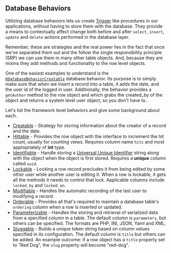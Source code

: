 ## Database Behaviors

Utilizing database behaviors lets us create [Trigger](http://en.wikipedia.org/wiki/Database_trigger) like procedures in our applications, without having to store them with the database. They provide a means to contextually affect change both before and after `select`, `insert`, `update` and `delete` actions performed in the database layer.

Remember, these are strategies and the real power lies in the fact that once we've separated them out and the follow the single responsibility principle (SRP) we can use them in many other table objects. And, because they are mixins they add methods and functionality to the row level objects.

One of the easiest examples to understand is the [`KDatabaseBehaviorCreatable`](https://github.com/nooku/nooku-framework/blob/master/code/libraries/koowa/libraries/database/behavior/creatable.php) database behavior. Its purpose is to simply make sure that when we insert a record into a table, it adds the date, and the user id of the logged in user. Additionally, the behavior provides a `getAuthor` method to the row object and which grabs the created_by of the object and returns a system level user object, so you don't have to.

Let's list the framework level behaviors and give some background about each.

+ [Creatable](https://github.com/nooku/nooku-framework/blob/master/code/libraries/koowa/libraries/database/behavior/creatable.php) - Strategy for storing information about the creator of a record and the date.
+ [Hittable](https://github.com/nooku/nooku-framework/blob/master/code/libraries/koowa/libraries/database/behavior/hittable.php) - Provides the row object with the interface to increment the  hit count, usually for counting views. Requires column name `hits` and most appropriately of  **int** type.
+ [Identifiable](https://github.com/nooku/nooku-framework/blob/master/code/libraries/koowa/libraries/database/behavior/identifiable.php) - Handle storing a [Universal Unique Identifier]() string along with the object when the object is first stored. Requires a **unique** column called `uuid`.
+ [Lockable](https://github.com/nooku/nooku-framework/blob/master/code/libraries/koowa/libraries/database/behavior/lockable.php) - Locking a row record precludes it from being edited by some other user while another user is editing it.  When a row is lockable, it gets all the methods it needs to control that lock. Applicable columns include `locked_by` and `locked_on`.
+ [Modifiable](https://github.com/nooku/nooku-framework/blob/master/code/libraries/koowa/libraries/database/behavior/modifiable.php) - Handles the automatic recording of the last user to modifying a record.
+ [Orderable](https://github.com/nooku/nooku-framework/blob/master/code/libraries/koowa/libraries/database/behavior/orderable.php) - Provides all that's required to maintain a database table's  `ordering` column when a row is inserted or updated.
+ [Parameterizable](https://github.com/nooku/nooku-framework/blob/master/code/libraries/koowa/libraries/database/behavior/parameterizable.php) - Handles the storing and retrieval of serialized data from a specified column in a table. The default column is `parameters`, but others can be specified. The formats are PHP, INI, JSON, Yaml and XML.
+ [Sluggable](https://github.com/nooku/nooku-framework/blob/master/code/libraries/koowa/libraries/database/behavior/sluggable.php) - Builds a unique token string based on column values specified in its configuration. The default column is `title` but others can be added. An example outcome: if a row object has a `title` property set to "Red Dog", the `slug` property will become "red-dog".
